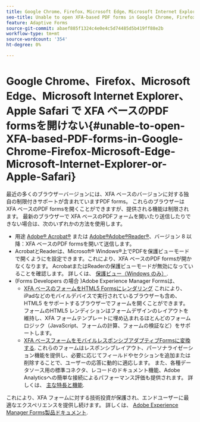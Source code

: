 ```yaml
---
title: Google Chrome、Firefox、Microsoft Edge、Microsoft Internet Explorer、Apple Safari で XFA ベースのPDF formsを開けない
seo-title: Unable to open XFA-based PDF forms in Google Chrome, Firefox, Microsoft Edge, Microsoft Internet Explorer, or Apple Safari
feature: Adaptive Forms
source-git-commit: abaef885f1324c4e0e4c5d74485d5b419ff88e2b
workflow-type: tm+mt
source-wordcount: '354'
ht-degree: 0%

---
```



# Google Chrome、Firefox、Microsoft Edge、Microsoft Internet Explorer、Apple Safari で XFA ベースのPDF formsを開けない{#unable-to-open-XFA-based-PDF-forms-in-Google-Chrome-Firefox-Microsoft-Edge-Microsoft-Internet-Explorer-or-Apple-Safari}

最近の多くのブラウザーバージョンには、XFA ベースのバージョンに対する独自の制限付きサポートが含まれていますPDF forms。 これらのブラウザーは XFA ベースのPDF formsを開くことができますが、提供される機能は制限されます。 最新のブラウザーで XFA ベースのPDFフォームを開いたり送信したりできない場合は、次のいずれかの方法を使用します。

* 用途 [Adobe® Acrobat®](https://www.adobe.com/acrobat.html) または [Adobe®Adobe®Reader®](https://get.adobe.com/jp/reader/)、バージョン 8 以降：XFA ベースのPDF formsを開いて送信します。
* AcrobatとReaderは、Microsoft® Windows®上でPDFを保護ビューモードで開くようにを設定できます。これにより、XFA ベースのPDF formsが開かなくなります。 AcrobatまたはReaderの保護ビューモードが無効になっていることを確認します。 詳しくは、 [保護ビュー（Windows のみ）](https://helpx.adobe.com/in/reader/using/protected-mode-windows.html).
* (Forms Developers の場合 )Adobe Experience Manager Formsは、
   * [XFA ベースのフォームをHTML5 Formsにレンダリング](https://experienceleague.adobe.com/docs/experience-manager-65/forms/html5-forms/introduction.html?#key-capabilities-of-html-forms-br) これにより、iPadなどのモバイルデバイスで実行されているブラウザーも含め、HTML5 をサポートするブラウザーでフォームを開くことができます。 フォームのHTML5 レンディションはフォームデザインのレイアウトを維持し、XFA フォームテンプレートに埋め込まれるほとんどのフォームロジック（JavaScript、フォームの計算、フォームの検証など）をサポートします。
   * [XFA ベースフォームをモバイルレスポンシブアダプティブFormsに変換する](https://experienceleague.adobe.com/docs/experience-manager-65/forms/adaptive-forms-basic-authoring/creating-adaptive-form.html?#create-an-adaptive-form-based-on-an-xfa-form-template). これらのフォームはレスポンシブレイアウト、パーソナライゼーション機能を提供し、必要に応じてフィールドやセクションを追加または削除することで、ユーザーの応答に動的に適応します。 また、各種データソース用の標準コネクタ、レコードのドキュメント機能、Adobe Analyticsへの簡単な接続によるパフォーマンス評価も提供されます。 詳しくは、 [主な特長と機能](https://experienceleague.adobe.com/docs/experience-manager-cloud-service/content/forms/key-features.html).

これにより、XFA フォームに対する技術投資が保護され、エンドユーザーに最適なエクスペリエンスを提供し続けます。 詳しくは、 [Adobe Experience Manager Forms製品ドキュメント](https://experienceleague.adobe.com/docs/experience-manager-cloud-service/content/forms/home.html).
